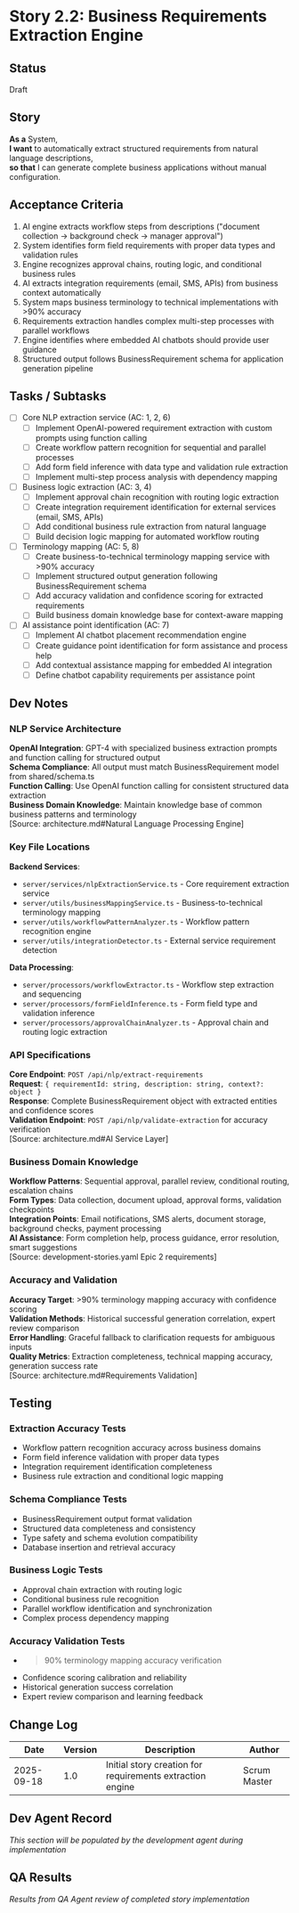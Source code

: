 # Story 2.2: Business Requirements Extraction Engine

## Status
Draft

## Story
**As a** System,  
**I want** to automatically extract structured requirements from natural language descriptions,  
**so that** I can generate complete business applications without manual configuration.

## Acceptance Criteria
1. AI engine extracts workflow steps from descriptions ("document collection → background check → manager approval")
2. System identifies form field requirements with proper data types and validation rules
3. Engine recognizes approval chains, routing logic, and conditional business rules
4. AI extracts integration requirements (email, SMS, APIs) from business context automatically
5. System maps business terminology to technical implementations with >90% accuracy
6. Requirements extraction handles complex multi-step processes with parallel workflows
7. Engine identifies where embedded AI chatbots should provide user guidance
8. Structured output follows BusinessRequirement schema for application generation pipeline

## Tasks / Subtasks
- [ ] Core NLP extraction service (AC: 1, 2, 6)
  - [ ] Implement OpenAI-powered requirement extraction with custom prompts using function calling
  - [ ] Create workflow pattern recognition for sequential and parallel processes
  - [ ] Add form field inference with data type and validation rule extraction
  - [ ] Implement multi-step process analysis with dependency mapping
- [ ] Business logic extraction (AC: 3, 4)
  - [ ] Implement approval chain recognition with routing logic extraction
  - [ ] Create integration requirement identification for external services (email, SMS, APIs)
  - [ ] Add conditional business rule extraction from natural language
  - [ ] Build decision logic mapping for automated workflow routing
- [ ] Terminology mapping (AC: 5, 8)
  - [ ] Create business-to-technical terminology mapping service with >90% accuracy
  - [ ] Implement structured output generation following BusinessRequirement schema
  - [ ] Add accuracy validation and confidence scoring for extracted requirements
  - [ ] Build business domain knowledge base for context-aware mapping
- [ ] AI assistance point identification (AC: 7)
  - [ ] Implement AI chatbot placement recommendation engine
  - [ ] Create guidance point identification for form assistance and process help
  - [ ] Add contextual assistance mapping for embedded AI integration
  - [ ] Define chatbot capability requirements per assistance point

## Dev Notes

### NLP Service Architecture
**OpenAI Integration**: GPT-4 with specialized business extraction prompts and function calling for structured output  
**Schema Compliance**: All output must match BusinessRequirement model from shared/schema.ts  
**Function Calling**: Use OpenAI function calling for consistent structured data extraction  
**Business Domain Knowledge**: Maintain knowledge base of common business patterns and terminology  
[Source: architecture.md#Natural Language Processing Engine]

### Key File Locations
**Backend Services**:
- `server/services/nlpExtractionService.ts` - Core requirement extraction service
- `server/utils/businessMappingService.ts` - Business-to-technical terminology mapping
- `server/utils/workflowPatternAnalyzer.ts` - Workflow pattern recognition engine
- `server/utils/integrationDetector.ts` - External service requirement detection

**Data Processing**:
- `server/processors/workflowExtractor.ts` - Workflow step extraction and sequencing
- `server/processors/formFieldInference.ts` - Form field type and validation inference
- `server/processors/approvalChainAnalyzer.ts` - Approval chain and routing logic extraction

### API Specifications
**Core Endpoint**: `POST /api/nlp/extract-requirements`  
**Request**: `{ requirementId: string, description: string, context?: object }`  
**Response**: Complete BusinessRequirement object with extracted entities and confidence scores  
**Validation Endpoint**: `POST /api/nlp/validate-extraction` for accuracy verification  
[Source: architecture.md#AI Service Layer]

### Business Domain Knowledge
**Workflow Patterns**: Sequential approval, parallel review, conditional routing, escalation chains  
**Form Types**: Data collection, document upload, approval forms, validation checkpoints  
**Integration Points**: Email notifications, SMS alerts, document storage, background checks, payment processing  
**AI Assistance**: Form completion help, process guidance, error resolution, smart suggestions  
[Source: development-stories.yaml Epic 2 requirements]

### Accuracy and Validation
**Accuracy Target**: >90% terminology mapping accuracy with confidence scoring  
**Validation Methods**: Historical successful generation correlation, expert review comparison  
**Error Handling**: Graceful fallback to clarification requests for ambiguous inputs  
**Quality Metrics**: Extraction completeness, technical mapping accuracy, generation success rate  
[Source: architecture.md#Requirements Validation]

## Testing

### Extraction Accuracy Tests
- Workflow pattern recognition accuracy across business domains
- Form field inference validation with proper data types
- Integration requirement identification completeness
- Business rule extraction and conditional logic mapping

### Schema Compliance Tests
- BusinessRequirement output format validation
- Structured data completeness and consistency
- Type safety and schema evolution compatibility
- Database insertion and retrieval accuracy

### Business Logic Tests
- Approval chain extraction with routing logic
- Conditional business rule recognition
- Parallel workflow identification and synchronization
- Complex process dependency mapping

### Accuracy Validation Tests
- >90% terminology mapping accuracy verification
- Confidence scoring calibration and reliability
- Historical generation success correlation
- Expert review comparison and learning feedback

## Change Log
| Date | Version | Description | Author |
|------|---------|-------------|---------|
| 2025-09-18 | 1.0 | Initial story creation for requirements extraction engine | Scrum Master |

## Dev Agent Record
*This section will be populated by the development agent during implementation*

## QA Results
*Results from QA Agent review of completed story implementation*